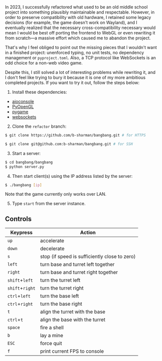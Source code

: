 In 2023, I successfully refactored what used to be an old middle school project
into something plausibly maintainable and respectable. However, in order to
preserve compatibility with old hardware, I retained some legacy decisions (for
example, the game doesn't work on Wayland), and I eventually realized that the
necessary cross-compatibility necessary would mean I would be best off porting
the frontend to WebGL or even rewriting it from scratch—a massive effort which
caused me to abandon the project.

That's why I feel obliged to point out the missing pieces that I wouldn't want
in a finished project: unenforced typing, no unit tests, no dependency
management or `pyproject.toml`. Also, a TCP protocol like WebSockets is an odd
choice for a non-web video game.

Despite this, I still solved a lot of interesting problems while rewriting it,
and I don't feel like trying to bury it because it is one of my more ambitious
completed projects. If you want to try it out, follow the steps below:

1. Install these dependencies:
* [aioconsole](https://aioconsole.readthedocs.io/en/latest/)
* [PyOpenGL](https://pyopengl.sourceforge.net/)
* [pygame](https://www.pygame.org/news)
* [websockets](https://websockets.readthedocs.io/en/stable/)

2. Clone the `refactor` branch:
```sh
$ git clone https://github.com/b-sharman/bangbang.git # for HTTPS
```
```sh
$ git clone git@github.com:b-sharman/bangbang.git # for SSH
```

3. Start a server:
```sh
$ cd bangbang/bangbang
$ python server.py
```

4. Then start client(s) using the IP address listed by the server:
```sh
$ ./bangbang [ip]
```
Note that the game currently only works over LAN.

5. Type `start` from the server instance.

## Controls

|Keypress|Action|
|-|-|
|`up`|accelerate|
|`down`|decelerate|
|`s`|stop (if speed is sufficiently close to zero)|
|`left`|turn base and turret left together|
|`right`|turn base and turret right together|
|`shift`+`left`|turn the turret left|
|`shift`+`right`|turn the turret right|
|`ctrl`+`left`|turn the base left|
|`ctrl`+`right`|turn the base right|
|`t`|align the turret with the base|
|`ctrl`+`t`|align the base with the turret|
|`space`|fire a shell|
|`b`|lay a mine|
|`ESC`|force quit|
|`f`|print current FPS to console|
